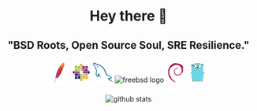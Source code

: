 <!--
**vicendominguez/vicendominguez** is a ✨ _special_ ✨ repository because its `README.md` (this file) appears on your GitHub profile.

Here are some ideas to get you started:

- 🔭 I’m currently working on ...
- 🌱 I’m currently learning ...
- 👯 I’m looking to collaborate on ...
- 🤔 I’m looking for help with ...
- 💬 Ask me about ...
- 📫 How to reach me: ...
- 😄 Pronouns: ...
- ⚡ Fun fact: ...
-->

<h1 align="center">Hey there 👋</h1>

<h2 align="center">"BSD Roots, Open Source Soul, SRE Resilience."</h3>

###

<div align="center">
  <img src="https://github.com/devicons/devicon/blob/v2.16.0/icons/apache/apache-original.svg" height="40" alt="apache logo"  />
  <img src="https://github.com/devicons/devicon/blob/v2.16.0/icons/centos/centos-original.svg" height="40" alt="centos logo"  />
  <img src="https://github.com/devicons/devicon/blob/v2.16.0/icons/mysql/mysql-original.svg" height="40" alt="mysql logo"  />
  <img src="https://static.cdnlogo.com/logos/f/55/freebsd.svg" height="40" alt="freebsd logo"  />
  <img src="https://github.com/devicons/devicon/blob/v2.16.0/icons/debian/debian-original.svg" height="40" alt="debian logo"  />
  <img src="https://github.com/devicons/devicon/blob/v2.16.0/icons/go/go-original.svg" height="40" alt="go logo"  />
</div>

###

<div align="center">
  <img src="https://github-readme-stats.vercel.app/api?username=vicendominguez&show_icons=true&theme=bear" alt="github stats" />
</div>

###
